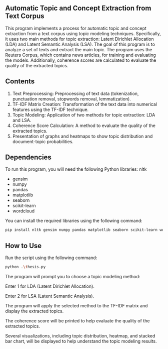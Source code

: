 ## Automatic Topic and Concept Extraction from Text Corpus
This program implements a process for automatic topic and concept extraction from a text corpus using topic modeling techniques. Specifically, it uses two main methods for topic extraction: Latent Dirichlet Allocation (LDA) and Latent Semantic Analysis (LSA). The goal of this program is to analyze a set of texts and extract the main topic. The program uses the Reuters Corpus, which contains news articles, for training and evaluating the models. Additionally, coherence scores are calculated to evaluate the quality of the extracted topics.

## Contents
1. Text Preprocessing: Preprocessing of text data (tokenization, punctuation removal, stopwords removal, lemmatization).
2. TF-IDF Matrix Creation: Transformation of the text data into numerical features using the TF-IDF technique.
3. Topic Modeling: Application of two methods for topic extraction: LDA and LSA.
4. Coherence Score Calculation: A method to evaluate the quality of the extracted topics.
5. Presentation of graphs and heatmaps to show topic distribution and document-topic probabilities.

## Dependencies

To run this program, you will need the following Python libraries:
nltk
- gensim
- numpy
- pandas
- matplotlib
- seaborn 
- scikit-learn
- wordcloud

You can install the required libraries using the following command:
```bash
pip install nltk gensim numpy pandas matplotlib seaborn scikit-learn wordcloud
```
## How to Use
Run the script using the following command:
```bash
python .\thesis.py
```

The program will prompt you to choose a topic modeling method:

Enter 1 for LDA (Latent Dirichlet Allocation).

Enter 2 for LSA (Latent Semantic Analysis).

The program will apply the selected method to the TF-IDF matrix and display the extracted topics.

The coherence score will be printed to help evaluate the quality of the extracted topics.

Several visualizations, including topic distribution, heatmap, and stacked bar chart, will be displayed to help understand the topic modeling results.

